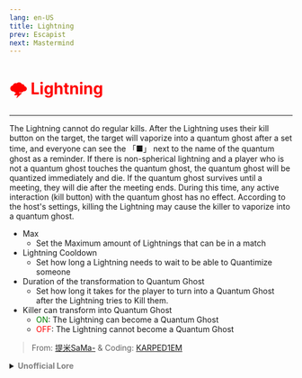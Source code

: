 ```yaml
---
lang: en-US
title: Lightning
prev: Escapist
next: Mastermind
---
```


# <font color=red>🌩️ <b>Lightning</b></font> <Badge text="Concealing" type="tip" vertical="middle"/>
---

The Lightning cannot do regular kills. After the Lightning uses their kill button on the target, the target will vaporize into a quantum ghost after a set time, and everyone can see the 「■」 next to the name of the quantum ghost as a reminder. If there is non-spherical lightning and a player who is not a quantum ghost touches the quantum ghost, the quantum ghost will be quantized immediately and die. If the quantum ghost survives until a meeting, they will die after the meeting ends. During this time, any active interaction (kill button) with the quantum ghost has no effect. According to the host's settings, killing the Lightning may cause the killer to vaporize into a quantum ghost.
* Max
  * Set the Maximum amount of Lightnings that can be in a match
* Lightning Cooldown
  * Set how long a Lightning needs to wait to be able to Quantimize someone
* Duration of the transformation to Quantum Ghost
  * Set how long it takes for the player to turn into a Quantum Ghost after the Lightning tries to Kill them.
* Killer can transform into Quantum Ghost
  * <font color=green>ON</font>: The Lightning can become a Quantum Ghost
  * <font color=red>OFF</font>: The Lightning cannot become a Quantum Ghost

> From: [提米SaMa-](https://space.bilibili.com/1677307793) & Coding: [KARPED1EM](https://github.com/KARPED1EM)

<details>
<summary><b><font color=gray>Unofficial Lore</font></b></summary>

Lightning was previously the scientist for the crew, but he was bullied by the Sheriff and the Captain about how utterly useless his role was. One day, he had enough. He went to the dark side, knowing there was no return.

The tryouts for the Head Impostor team were happening when he joined, but he needed one thing: a whole ton of kills.

Driven by the urge to prove himself and become the superior Impostor, he knew he had to get the killer in a very short time. What better way to do so than with science?

He started dousing people with a bit of lightning, which could make others kill the target. This way, he was never caught; instead, innocent crew members were implicated, and in the end, he became the Monarch of the Impostors.

But there was one thing: he would never win a one-on-one against a neutral killer. Why? Because he could never kill himself—normally, he was far too scared of guns and knives. In the end, he died to a glitch and was dethroned.
> Submitted by: champofchamps78
</details>